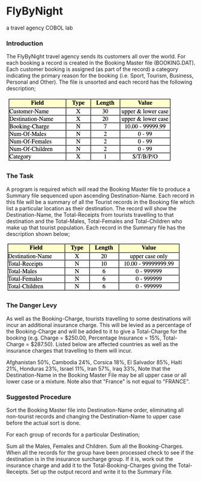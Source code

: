 # FlyByNight
a travel agency COBOL lab

### Introduction
The FlyByNight travel agency sends its customers all over the world. For each booking a record is created in the Booking Master file (BOOKING.DAT). Each customer booking is assigned (as part of the record) a category indicating the primary reason for the booking (i.e. Sport, Tourism, Business, Personal and Other). The file is unsorted and each record has the following description;

![Input Spec](img/input1.png)

### The Task
A program is required which will read the Booking Master file to produce a Summary file sequenced upon ascending Destination-Name. Each record in this file will be a summary of all the Tourist records in the Booking file which list a particular location as their destination. The record will show the Destination-Name, the Total-Receipts from tourists travelling to that destination and the Total-Males, Total-Females and Total-Children who make up that tourist population. Each record in the Summary file has the description shown below;

![Output Spec](img/output1.png)

### The Danger Levy
As well as the Booking-Charge, tourists travelling to some destinations will incur an additional insurance charge. This will be levied as a percentage of the Booking-Charge and will be added to it to give a Total-Charge for the booking (e.g. Charge = $250.00, Percentage Insurance = 15%, Total-Charge = $287.50). Listed below are affected countries as well as the insurance charges that travelling to them will incur.

Afghanistan 50%, Cambodia 24%, Corsica 18%, El Salvador 85%,
Haiti 21%, Honduras 23%, Israel 11%, Iran 57%, Iraq 33%,
Note that the Destination-Name in the Booking Master File may be all upper case or all lower case or a mixture. Note also that "France" is not equal to "FRANCE".


### Suggested Procedure
Sort the Booking Master file into Destination-Name order, eliminating all non-tourist records and changing the Destination-Name to upper case before the actual sort is done.

For each group of records for a particular Destination;

Sum all the Males, Females and Children.
Sum all the Booking-Charges.
When all the records for the group have been processed check to see if the destination is in the insurance surcharge group. If it is, work out the insurance charge and add it to the Total-Booking-Charges giving the Total-Receipts.
Set up the output record and write it to the Summary File.
